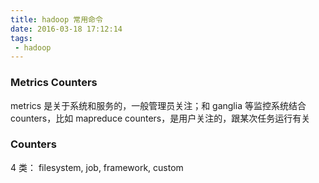 ```yaml
---
title: hadoop 常用命令
date: 2016-03-18 17:12:14
tags:
 - hadoop
---
```


### Metrics Counters

metrics 是关于系统和服务的，一般管理员关注；和 ganglia 等监控系统结合
counters，比如 mapreduce counters，是用户关注的，跟某次任务运行有关

### Counters
4 类： filesystem, job, framework, custom



